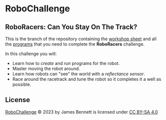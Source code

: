 # RoboChallenge
## RoboRacers: Can You Stay On The Track?

This is the branch of the repository containing the [workshop sheet](docs/roboracers.pdf) and all the [programs](programs) that you need to complete the __RoboRacers__ challenge.

In this challenge you will:
- Learn how to _create_ and _run_ programs for the robot.
- Master moving the robot around.
- Learn how robots can "see" the world with a _reflectance sensor_.
- Race around the racetrack and tune the robot so it completes it a well as possible.

## License
[RoboChallenge](https://github.com/bennett-j/RoboChallenge) © 2023 by James Bennett is licensed under [CC BY-SA 4.0 ](https://creativecommons.org/licenses/by/4.0/)